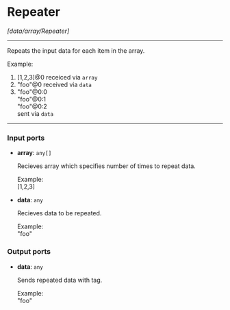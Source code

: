 # Repeater

_[data/array/Repeater]_

---

Repeats the input data for each item in the array.  
  
Example:  
1. [1,2,3]@0 receiced via `array`  
2. "foo"@0 received via `data`  
3. "foo"@0:0  
    "foo"@0:1  
    "foo"@0:2  
sent via `data`  
      

---

### Input ports

* __array__: ` any[] `


    Recieves array which specifies number of times to repeat data.  
      
    Example:  
    [1,2,3]  


* __data__: ` any `


    Recieves data to be repeated.  
      
    Example:  
    "foo"  

### Output ports

* __data__: ` any `


    Sends repeated data with tag.  
      
    Example:  
    "foo"  

